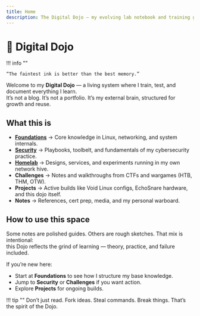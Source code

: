 ```yaml
---
title: Home
description: The Digital Dojo — my evolving lab notebook and training ground.
---
```


# 🧠 Digital Dojo

!!! info ""

    “The faintest ink is better than the best memory.”

Welcome to my **Digital Dojo** — a living system where I train, test, and document everything I learn.  
It’s not a blog. It’s not a portfolio. It’s my external brain, structured for growth and reuse.  

## What this is

- [**Foundations**](/foundations/overview/) → Core knowledge in Linux, networking, and system internals.  
- [**Security**](/security/overview/) → Playbooks, toolbelt, and fundamentals of my cybersecurity practice.  
- [**Homelab**](/homelab/overview/) → Designs, services, and experiments running in my own network hive.  
- **Challenges** → Notes and walkthroughs from CTFs and wargames (HTB, THM, OTW).  
- **Projects** → Active builds like Void Linux configs, EchoSnare hardware, and this dojo itself.  
- **Notes** → References, cert prep, media, and my personal warboard.  

## How to use this space

Some notes are polished guides. Others are rough sketches. That mix is intentional:  
this Dojo reflects the grind of learning — theory, practice, and failure included.  

If you’re new here:  
- Start at **Foundations** to see how I structure my base knowledge.  
- Jump to **Security** or **Challenges** if you want action.  
- Explore **Projects** for ongoing builds.  

!!! tip ""
    Don’t just read. Fork ideas. Steal commands. Break things. That’s the spirit of the Dojo.

